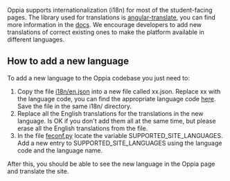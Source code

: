 Oppia supports internationalization (i18n) for most of the student-facing pages. The library used for translations is [angular-translate](http://angular-translate.github.io/), you can find more information in the [docs](https://angular-translate.github.io/docs/#/guide). We encourage developers to add new translations of correct existing ones to make the platform available in different languages.

## How to add a new language

To add a new language to the Oppia codebase you just need to:

1. Copy the file [i18n/en.json](https://github.com/oppia/oppia/blob/develop/i18n/en.json) into a new file called xx.json. Replace xx with the language code, you can find the appropriate language code [here](https://en.wikipedia.org/wiki/List_of_ISO_639-1_codes). Save the file in the same i18n/ directory.
2. Replace all the English translations for the translations in the new language. Is OK if you don't add them all at the same time, but please erase all the English translations from the file.
3. In the file [feconf.py](https://github.com/oppia/oppia/blob/develop/feconf.py) locate the variable SUPPORTED_SITE_LANGUAGES. Add a new entry to SUPPORTED_SITE_LANGUAGES using the language code and the language name.

After this, you should be able to see the new language in the Oppia page and translate the site.